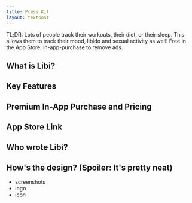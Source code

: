 ```yaml
---
title: Press Kit
layout: textpost
---
```


TL;DR: Lots of people track their workouts, their diet, or their sleep. This allows them to track their mood, libido and sexual activity as well! Free in the App Store, in-app-purchase to remove ads.

## What is Libi?

## Key Features

## Premium In-App Purchase and Pricing

## App Store Link

## Who wrote Libi?

## How's the design? (Spoiler: It's pretty neat)

- screenshots
- logo
- icon
